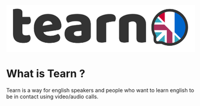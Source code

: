 ![TEARN](/IMAGES/logo_black.png)

# What is Tearn ?

Tearn is a way for english speakers and people who want to learn english to be in contact using video/audio calls.
